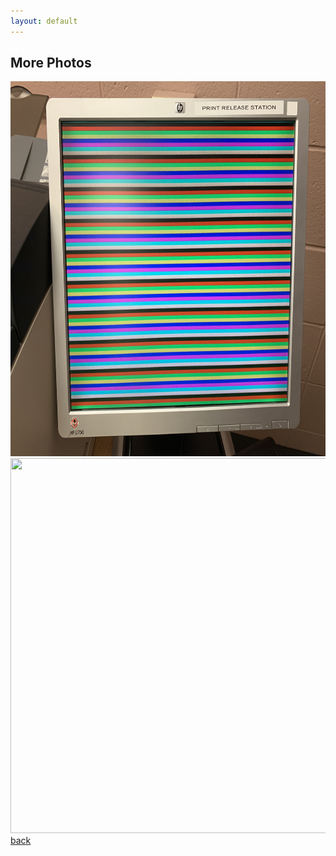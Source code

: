 ```yaml
---
layout: default
---
```


## More Photos

<a href="/Mechatronics.html"><img src="assets/images/vc_display.jpg" width="700" height="600" border="0"></a>
<br>
<a href="/Mechatronics.html"><img src="assets/images/vc_vca.jpg" width="700" height="600" border="0"></a>
<br>
[back](./)
